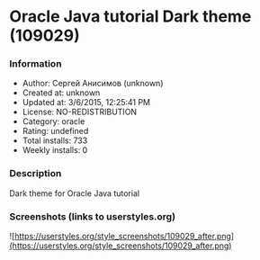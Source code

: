 # Oracle Java tutorial Dark theme (109029)

### Information
- Author: Сергей Анисимов (unknown)
- Created at: unknown
- Updated at: 3/6/2015, 12:25:41 PM
- License: NO-REDISTRIBUTION
- Category: oracle
- Rating: undefined
- Total installs: 733
- Weekly installs: 0


### Description
Dark theme for Oracle Java tutorial


### Screenshots (links to userstyles.org)
![https://userstyles.org/style_screenshots/109029_after.png](https://userstyles.org/style_screenshots/109029_after.png)



